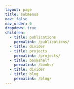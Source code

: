 ```yaml
---
layout: page
title: submenus
nav: false
nav_order: 6
dropdown: true
children: 
  - title: publications
    permalink: /publications/
  - title: divider
  - title: projects
    permalink: /projects/
  - title: bookshelf
    permalink: /books/
  - title: divider
  - title: blog
    permalink: /blog/
---
```


